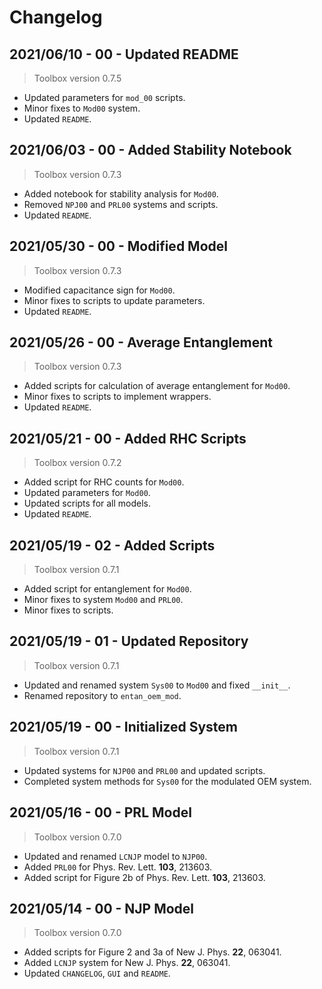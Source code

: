 # Changelog

## 2021/06/10 - 00 - Updated README
> Toolbox version 0.7.5
* Updated parameters for `mod_00` scripts.
* Minor fixes to `Mod00` system.
* Updated `README`.

## 2021/06/03 - 00 - Added Stability Notebook
> Toolbox version 0.7.3
* Added notebook for stability analysis for `Mod00`.
* Removed `NPJ00` and `PRL00` systems and scripts.
* Updated `README`.

## 2021/05/30 - 00 - Modified Model
> Toolbox version 0.7.3
* Modified capacitance sign for `Mod00`.
* Minor fixes to scripts to update parameters.
* Updated `README`.

## 2021/05/26 - 00 - Average Entanglement
> Toolbox version 0.7.3
* Added scripts for calculation of average entanglement for `Mod00`.
* Minor fixes to scripts to implement wrappers.
* Updated `README`.

## 2021/05/21 - 00 - Added RHC Scripts
> Toolbox version 0.7.2
* Added script for RHC counts for `Mod00`.
* Updated parameters for `Mod00`.
* Updated scripts for all models.
* Updated `README`. 

## 2021/05/19 - 02 - Added Scripts
> Toolbox version 0.7.1
* Added script for entanglement for `Mod00`.
* Minor fixes to system `Mod00` and `PRL00`.
* Minor fixes to scripts.

## 2021/05/19 - 01 - Updated Repository
> Toolbox version 0.7.1
* Updated and renamed system `Sys00` to `Mod00` and fixed `__init__`.
* Renamed repository to `entan_oem_mod`.

## 2021/05/19 - 00 - Initialized System
> Toolbox version 0.7.1
* Updated systems for `NJP00` and `PRL00` and updated scripts.
* Completed system methods for `Sys00` for the modulated OEM system.

## 2021/05/16 - 00 - PRL Model
> Toolbox version 0.7.0
* Updated and renamed `LCNJP` model to `NJP00`.
* Added `PRL00` for Phys. Rev. Lett. **103**, 213603.
* Added script for Figure 2b of Phys. Rev. Lett. **103**, 213603.

## 2021/05/14 - 00 - NJP Model
> Toolbox version 0.7.0
* Added scripts for Figure 2 and 3a of New J. Phys. **22**, 063041.
* Added `LCNJP` system for New J. Phys. **22**, 063041.
* Updated `CHANGELOG`, `GUI` and `README`.